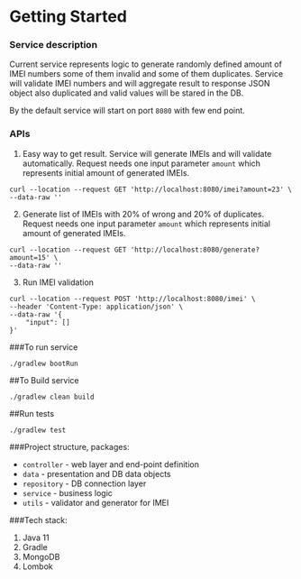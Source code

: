 # Getting Started

### Service description
Current service represents logic to generate randomly defined amount of IMEI numbers some of them invalid and some of them duplicates.
Service will validate IMEI numbers and will aggregate result to response JSON object also duplicated and valid values will be stared in the DB.

By the default service will start on port `8080` with few end point.

### APIs

1. Easy way to get result. Service will generate IMEIs and will validate automatically. Request needs one input parameter ``amount`` which represents initial amount of generated IMEIs.  
```
curl --location --request GET 'http://localhost:8080/imei?amount=23' \
--data-raw ''
```


2. Generate list of IMEIs with 20% of wrong and 20% of duplicates. Request needs one input parameter ``amount`` which represents initial amount of generated IMEIs.

```
curl --location --request GET 'http://localhost:8080/generate?amount=15' \
--data-raw ''
```


3. Run IMEI validation
```
curl --location --request POST 'http://localhost:8080/imei' \
--header 'Content-Type: application/json' \
--data-raw '{
    "input": []
}'

```

###To run service
```
./gradlew bootRun
```

##To Build service
```
./gradlew clean build
```

##Run tests
```
./gradlew test
```

###Project structure, packages:
- `controller` - web layer and end-point definition
- `data` - presentation and DB data objects
- `repository` - DB connection layer
- `service` - business logic  
- `utils` - validator and generator for IMEI


###Tech stack:
1. Java 11
2. Gradle
3. MongoDB
4. Lombok



